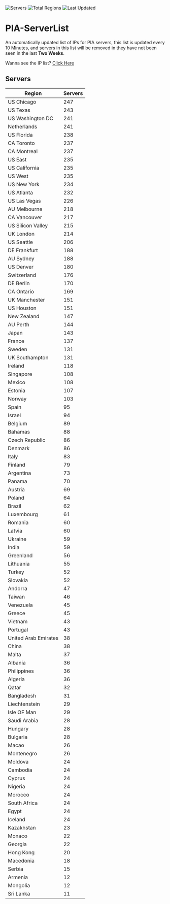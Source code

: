 ![Servers](https://img.shields.io/badge/Servers-9,547-darkgreen)
![Total Regions](https://img.shields.io/badge/Total_Regions-97-darkgreen)
![Last Updated](https://img.shields.io/badge/Last_Updated-December_14_2024_06:01_EST-darkgreen)

# PIA-ServerList
An automatically updated list of IPs for PIA servers, this list is updated every 10 Minutes, and servers in this list will be removed in they have not been seen in the last **Two Weeks**.

Wanna see the IP list? [Click Here](./servers.json)

## Servers
| Region               | Servers |
|----------------------|---------|
| US Chicago | 247 |
| US Texas | 243 |
| US Washington DC | 241 |
| Netherlands | 241 |
| US Florida | 238 |
| CA Toronto | 237 |
| CA Montreal | 237 |
| US East | 235 |
| US California | 235 |
| US West | 235 |
| US New York | 234 |
| US Atlanta | 232 |
| US Las Vegas | 226 |
| AU Melbourne | 218 |
| CA Vancouver | 217 |
| US Silicon Valley | 215 |
| UK London | 214 |
| US Seattle | 206 |
| DE Frankfurt | 188 |
| AU Sydney | 188 |
| US Denver | 180 |
| Switzerland | 176 |
| DE Berlin | 170 |
| CA Ontario | 169 |
| UK Manchester | 151 |
| US Houston | 151 |
| New Zealand | 147 |
| AU Perth | 144 |
| Japan | 143 |
| France | 137 |
| Sweden | 131 |
| UK Southampton | 131 |
| Ireland | 118 |
| Singapore | 108 |
| Mexico | 108 |
| Estonia | 107 |
| Norway | 103 |
| Spain | 95 |
| Israel | 94 |
| Belgium | 89 |
| Bahamas | 88 |
| Czech Republic | 86 |
| Denmark | 86 |
| Italy | 83 |
| Finland | 79 |
| Argentina | 73 |
| Panama | 70 |
| Austria | 69 |
| Poland | 64 |
| Brazil | 62 |
| Luxembourg | 61 |
| Romania | 60 |
| Latvia | 60 |
| Ukraine | 59 |
| India | 59 |
| Greenland | 56 |
| Lithuania | 55 |
| Turkey | 52 |
| Slovakia | 52 |
| Andorra | 47 |
| Taiwan | 46 |
| Venezuela | 45 |
| Greece | 45 |
| Vietnam | 43 |
| Portugal | 43 |
| United Arab Emirates | 38 |
| China | 38 |
| Malta | 37 |
| Albania | 36 |
| Philippines | 36 |
| Algeria | 36 |
| Qatar | 32 |
| Bangladesh | 31 |
| Liechtenstein | 29 |
| Isle OF Man | 29 |
| Saudi Arabia | 28 |
| Hungary | 28 |
| Bulgaria | 28 |
| Macao | 26 |
| Montenegro | 26 |
| Moldova | 24 |
| Cambodia | 24 |
| Cyprus | 24 |
| Nigeria | 24 |
| Morocco | 24 |
| South Africa | 24 |
| Egypt | 24 |
| Iceland | 24 |
| Kazakhstan | 23 |
| Monaco | 22 |
| Georgia | 22 |
| Hong Kong | 20 |
| Macedonia | 18 |
| Serbia | 15 |
| Armenia | 12 |
| Mongolia | 12 |
| Sri Lanka | 11 |
